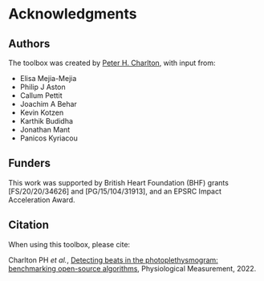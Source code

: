 # Acknowledgments

## Authors

The toolbox was created by [Peter H. Charlton](http://peterhcharlton.github.io/), with input from:

- Elisa Mejia-Mejia
- Philip J Aston
- Callum Pettit
- Joachim A Behar
- Kevin Kotzen
- Karthik Budidha
- Jonathan Mant
- Panicos Kyriacou

## Funders

This work was supported by British Heart Foundation (BHF) grants [FS/20/20/34626] and [PG/15/104/31913], and an EPSRC Impact Acceleration Award.

## Citation
When using this toolbox, please cite:

Charlton PH _et al._, [Detecting beats in the photoplethysmogram: benchmarking open-source algorithms](https://doi.org/10.1088/1361-6579/ac826d), Physiological Measurement, 2022.